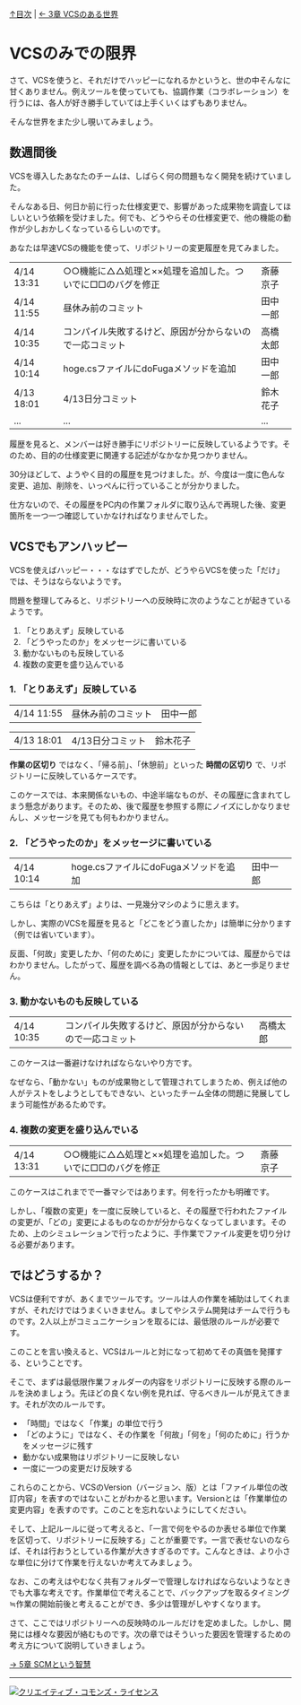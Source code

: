 [↑目次](readme.md "目次") | [← 3章 VCSのある世界](3.world-with-vcs.md "VCSのある世界")


# VCSのみでの限界

さて、VCSを使うと、それだけでハッピーになれるかというと、世の中そんなに甘くありません。例えツールを使っていても、協調作業（コラボレーション）を行うには、各人が好き勝手していては上手くいくはずもありません。

そんな世界をまた少し覗いてみましょう。

## 数週間後

VCSを導入したあなたのチームは、しばらく何の問題もなく開発を続けていました。

そんなある日、何日か前に行った仕様変更で、影響があった成果物を調査してほしいという依頼を受けました。何でも、どうやらその仕様変更で、他の機能の動作が少しおかしくなっているらしいのです。

あなたは早速VCSの機能を使って、リポジトリーの変更履歴を見てみました。


<table>
  <tr>
    <td>4/14 13:31</td>
    <td>○○機能に△△処理と××処理を追加した。ついでに□□のバグを修正</td>
    <td>斎藤京子</td>
  </tr>
  <tr>
    <td>4/14 11:55</td>
    <td>昼休み前のコミット</td>
    <td>田中一郎</td>
  </tr>
  <tr>
    <td>4/14 10:35</td>
    <td>コンパイル失敗するけど、原因が分からないので一応コミット</td>
    <td>高橋太郎</td>
  </tr>
  <tr>
    <td>4/14 10:14</td>
    <td>hoge.csファイルにdoFugaメソッドを追加</td>
    <td>田中一郎</td>
  </tr>
  <tr>
    <td>4/13 18:01</td>
    <td>4/13日分コミット</td>
    <td>鈴木花子</td>
  </tr>
  <tr>
    <td>...</td>
    <td>...</td>
    <td>...</td>
  </tr>
</table>

履歴を見ると、メンバーは好き勝手にリポジトリーに反映しているようです。そのため、目的の仕様変更に関連する記述がなかなか見つかりません。

30分ほどして、ようやく目的の履歴を見つけました。が、今度は一度に色んな変更、追加、削除を、いっぺんに行っていることが分かりました。

仕方ないので、その履歴をPC内の作業フォルダに取り込んで再現した後、変更箇所を一つ一つ確認していかなければなりませんでした。

## VCSでもアンハッピー

VCSを使えばハッピー・・・なはずでしたが、どうやらVCSを使った「だけ」では、そうはならないようです。

問題を整理してみると、リポジトリーへの反映時に次のようなことが起きているようです。

1. 「とりあえず」反映している
1. 「どうやったのか」をメッセージに書いている
1. 動かないものも反映している
1. 複数の変更を盛り込んでいる

### 1. 「とりあえず」反映している

<table>
   <tr>
    <td>4/14 11:55</td>
    <td>昼休み前のコミット</td>
    <td>田中一郎</td>
  </tr>
</table>
<table>
  <tr>
    <td>4/13 18:01</td>
    <td>4/13日分コミット</td>
    <td>鈴木花子</td>
  </tr>
</table>

**作業の区切り** ではなく、「帰る前」、「休憩前」といった **時間の区切り** で、リポジトリーに反映しているケースです。

このケースでは、本来関係ないもの、中途半端なものが、その履歴に含まれてしまう懸念があります。そのため、後で履歴を参照する際にノイズにしかなりませんし、メッセージを見ても何もわかりません。

### 2. 「どうやったのか」をメッセージに書いている

<table>
  <tr>
    <td>4/14 10:14</td>
    <td>hoge.csファイルにdoFugaメソッドを追加</td>
    <td>田中一郎</td>
  </tr>
</table>

こちらは「とりあえず」よりは、一見幾分マシのように思えます。

しかし、実際のVCSを履歴を見ると「どこをどう直したか」は簡単に分かります（例では省いています）。

反面、「何故」変更したか、「何のために」変更したかについては、履歴からではわかりません。したがって、履歴を調べる為の情報としては、あと一歩足りません。

### 3. 動かないものも反映している

<table>
  <tr>
    <td>4/14 10:35</td>
    <td>コンパイル失敗するけど、原因が分からないので一応コミット</td>
    <td>高橋太郎</td>
  </tr>
</table>

このケースは一番避けなければならないやり方です。

なぜなら、「動かない」ものが成果物として管理されてしまうため、例えば他の人がテストをしようとしてもできない、といったチーム全体の問題に発展してしまう可能性があるためです。

### 4. 複数の変更を盛り込んでいる

<table>
  <tr>
    <td>4/14 13:31</td>
    <td>○○機能に△△処理と××処理を追加した。ついでに□□のバグを修正</td>
    <td>斎藤京子</td>
  </tr>
</table>

このケースはこれまでで一番マシではあります。何を行ったかも明確です。

しかし、「複数の変更」を一度に反映していると、その履歴で行われたファイルの変更が、「どの」変更によるものなのかが分からなくなってしまいます。そのため、上のシミュレーションで行ったように、手作業でファイル変更を切り分ける必要があります。

## ではどうするか？

VCSは便利ですが、あくまでツールです。ツールは人の作業を補助はしてくれますが、それだけではうまくいきません。ましてやシステム開発はチームで行うものです。2人以上がコミュニケーションを取るには、最低限のルールが必要です。

このことを言い換えると、VCSはルールと対になって初めてその真価を発揮する、ということです。

そこで、まずは最低限作業フォルダーの内容をリポジトリーに反映する際のルールを決めましょう。先ほどの良くない例を見れば、守るべきルールが見えてきます。それが次のルールです。

- 「時間」ではなく「作業」の単位で行う
- 「どのように」ではなく、その作業を「何故」「何を」「何のために」行うかをメッセージに残す
- 動かない成果物はリポジトリーに反映しない
- 一度に一つの変更だけ反映する

これらのことから、VCSのVersion（バージョン、版）とは「ファイル単位の改訂内容」を表すのではないことがわかると思います。Versionとは「作業単位の変更内容」を表すのです。このことを忘れないようにしてください。

そして、上記ルールに従って考えると、「一言で何をやるのか表せる単位で作業を区切って、リポジトリーに反映する」ことが重要です。一言で表せないのならば、それは行おうとしている作業が大きすぎるのです。こんなときは、より小さな単位に分けて作業を行えないか考えてみましょう。

なお、この考えはやむなく共有フォルダーで管理しなければならないようなときでも大事な考えです。作業単位で考えることで、バックアップを取るタイミング≒作業の開始前後と考えることができ、多少は管理がしやすくなります。

さて、ここではリポジトリーへの反映時のルールだけを定めました。しかし、開発には様々な要因が絡むものです。次の章ではそういった要因を管理するための考え方について説明していきましょう。

[→ 5章 SCMという智慧](5.wisdom-of-scm.md "SCMという智慧")

----------

<a rel="license" href="http://creativecommons.org/licenses/by-sa/3.0/deed.ja"><img alt="クリエイティブ・コモンズ・ライセンス" style="border-width:0" src="http://i.creativecommons.org/l/by-sa/3.0/88x31.png" /></a>
